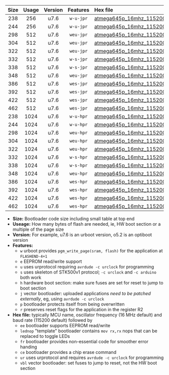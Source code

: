 |Size|Usage|Version|Features|Hex file|
|:-:|:-:|:-:|:-:|:--|
|238|256|u7.6|`w-u-jpr`|[atmega645p_16mhz_115200bps_ur_vbl.hex](https://raw.githubusercontent.com/stefanrueger/urboot/main/atmega645p_16mhz_115200bps_ur_vbl.hex)|
|244|256|u7.6|`w-u-jpr`|[atmega645p_16mhz_115200bps_lednop_ur_vbl.hex](https://raw.githubusercontent.com/stefanrueger/urboot/main/atmega645p_16mhz_115200bps_lednop_ur_vbl.hex)|
|298|512|u7.6|`weu-jpr`|[atmega645p_16mhz_115200bps_ee_ur_vbl.hex](https://raw.githubusercontent.com/stefanrueger/urboot/main/atmega645p_16mhz_115200bps_ee_ur_vbl.hex)|
|304|512|u7.6|`weu-jpr`|[atmega645p_16mhz_115200bps_ee_lednop_ur_vbl.hex](https://raw.githubusercontent.com/stefanrueger/urboot/main/atmega645p_16mhz_115200bps_ee_lednop_ur_vbl.hex)|
|322|512|u7.6|`weu-jpr`|[atmega645p_16mhz_115200bps_ee_lednop_fr_ur_vbl.hex](https://raw.githubusercontent.com/stefanrueger/urboot/main/atmega645p_16mhz_115200bps_ee_lednop_fr_ur_vbl.hex)|
|332|512|u7.6|`w-s-jpr`|[atmega645p_16mhz_115200bps_vbl.hex](https://raw.githubusercontent.com/stefanrueger/urboot/main/atmega645p_16mhz_115200bps_vbl.hex)|
|338|512|u7.6|`w-s-jpr`|[atmega645p_16mhz_115200bps_lednop_vbl.hex](https://raw.githubusercontent.com/stefanrueger/urboot/main/atmega645p_16mhz_115200bps_lednop_vbl.hex)|
|348|512|u7.6|`weu-jpr`|[atmega645p_16mhz_115200bps_ee_lednop_fr_ce_ur_vbl.hex](https://raw.githubusercontent.com/stefanrueger/urboot/main/atmega645p_16mhz_115200bps_ee_lednop_fr_ce_ur_vbl.hex)|
|386|512|u7.6|`wes-jpr`|[atmega645p_16mhz_115200bps_ee_vbl.hex](https://raw.githubusercontent.com/stefanrueger/urboot/main/atmega645p_16mhz_115200bps_ee_vbl.hex)|
|392|512|u7.6|`wes-jpr`|[atmega645p_16mhz_115200bps_ee_lednop_vbl.hex](https://raw.githubusercontent.com/stefanrueger/urboot/main/atmega645p_16mhz_115200bps_ee_lednop_vbl.hex)|
|422|512|u7.6|`wes-jpr`|[atmega645p_16mhz_115200bps_ee_lednop_fr_vbl.hex](https://raw.githubusercontent.com/stefanrueger/urboot/main/atmega645p_16mhz_115200bps_ee_lednop_fr_vbl.hex)|
|462|512|u7.6|`wes-jpr`|[atmega645p_16mhz_115200bps_ee_lednop_fr_ce_vbl.hex](https://raw.githubusercontent.com/stefanrueger/urboot/main/atmega645p_16mhz_115200bps_ee_lednop_fr_ce_vbl.hex)|
|238|1024|u7.6|`w-u-hpr`|[atmega645p_16mhz_115200bps_ur.hex](https://raw.githubusercontent.com/stefanrueger/urboot/main/atmega645p_16mhz_115200bps_ur.hex)|
|244|1024|u7.6|`w-u-hpr`|[atmega645p_16mhz_115200bps_lednop_ur.hex](https://raw.githubusercontent.com/stefanrueger/urboot/main/atmega645p_16mhz_115200bps_lednop_ur.hex)|
|298|1024|u7.6|`weu-hpr`|[atmega645p_16mhz_115200bps_ee_ur.hex](https://raw.githubusercontent.com/stefanrueger/urboot/main/atmega645p_16mhz_115200bps_ee_ur.hex)|
|304|1024|u7.6|`weu-hpr`|[atmega645p_16mhz_115200bps_ee_lednop_ur.hex](https://raw.githubusercontent.com/stefanrueger/urboot/main/atmega645p_16mhz_115200bps_ee_lednop_ur.hex)|
|322|1024|u7.6|`weu-hpr`|[atmega645p_16mhz_115200bps_ee_lednop_fr_ur.hex](https://raw.githubusercontent.com/stefanrueger/urboot/main/atmega645p_16mhz_115200bps_ee_lednop_fr_ur.hex)|
|332|1024|u7.6|`w-s-hpr`|[atmega645p_16mhz_115200bps.hex](https://raw.githubusercontent.com/stefanrueger/urboot/main/atmega645p_16mhz_115200bps.hex)|
|338|1024|u7.6|`w-s-hpr`|[atmega645p_16mhz_115200bps_lednop.hex](https://raw.githubusercontent.com/stefanrueger/urboot/main/atmega645p_16mhz_115200bps_lednop.hex)|
|348|1024|u7.6|`weu-hpr`|[atmega645p_16mhz_115200bps_ee_lednop_fr_ce_ur.hex](https://raw.githubusercontent.com/stefanrueger/urboot/main/atmega645p_16mhz_115200bps_ee_lednop_fr_ce_ur.hex)|
|386|1024|u7.6|`wes-hpr`|[atmega645p_16mhz_115200bps_ee.hex](https://raw.githubusercontent.com/stefanrueger/urboot/main/atmega645p_16mhz_115200bps_ee.hex)|
|392|1024|u7.6|`wes-hpr`|[atmega645p_16mhz_115200bps_ee_lednop.hex](https://raw.githubusercontent.com/stefanrueger/urboot/main/atmega645p_16mhz_115200bps_ee_lednop.hex)|
|422|1024|u7.6|`wes-hpr`|[atmega645p_16mhz_115200bps_ee_lednop_fr.hex](https://raw.githubusercontent.com/stefanrueger/urboot/main/atmega645p_16mhz_115200bps_ee_lednop_fr.hex)|
|462|1024|u7.6|`wes-hpr`|[atmega645p_16mhz_115200bps_ee_lednop_fr_ce.hex](https://raw.githubusercontent.com/stefanrueger/urboot/main/atmega645p_16mhz_115200bps_ee_lednop_fr_ce.hex)|

- **Size:** Bootloader code size including small table at top end
- **Useage:** How many bytes of flash are needed, ie, HW boot section or a multiple of the page size
- **Version:** For example, u7.6 is an urboot version, o5.2 is an optiboot version
- **Features:**
  + `w` urboot provides `pgm_write_page(sram, flash)` for the application at `FLASHEND-4+1`
  + `e` EEPROM read/write support
  + `u` uses urprotocol requiring `avrdude -c urclock` for programming
  + `s` uses skeleton of STK500v1 protocol; `-c urclock` and `-c arduino` both work
  + `h` hardware boot section: make sure fuses are set for reset to jump to boot section
  + `j` vector bootloader: uploaded applications *need to be patched externally*, eg, using `avrdude -c urclock`
  + `p` bootloader protects itself from being overwritten
  + `r` preserves reset flags for the application in the register R2
- **Hex file:** typically MCU name, oscillator frequency (16 MHz default) and baud rate (115200 default) followed by
  + `ee` bootloader supports EEPROM read/write
  + `lednop` "template" bootloader contains `mov rx,rx` nops that can be replaced to toggle LEDs
  + `fr` bootloader provides non-essential code for smoother error handing
  + `ce` bootloader provides a chip erase command
  + `ur` uses urprotocol and requires `avrdude -c urclock` for programming
  + `vbl` vector bootloader: set fuses to jump to reset, not the HW boot section
